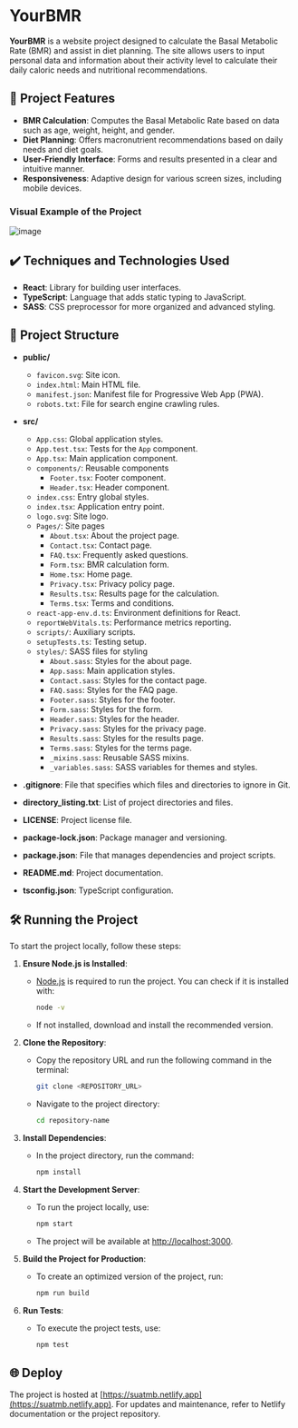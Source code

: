 # YourBMR

**YourBMR** is a website project designed to calculate the Basal Metabolic Rate (BMR) and assist in diet planning. The site allows users to input personal data and information about their activity level to calculate their daily caloric needs and nutritional recommendations.

## 🔨 Project Features

- **BMR Calculation**: Computes the Basal Metabolic Rate based on data such as age, weight, height, and gender.
- **Diet Planning**: Offers macronutrient recommendations based on daily needs and diet goals.
- **User-Friendly Interface**: Forms and results presented in a clear and intuitive manner.
- **Responsiveness**: Adaptive design for various screen sizes, including mobile devices.

### Visual Example of the Project

![image](https://github.com/user-attachments/assets/59017e54-7088-4cf7-8fd3-37ed89d62f34)

## ✔️ Techniques and Technologies Used

- **React**: Library for building user interfaces.
- **TypeScript**: Language that adds static typing to JavaScript.
- **SASS**: CSS preprocessor for more organized and advanced styling.

## 📁 Project Structure

- **public/**
    - `favicon.svg`: Site icon.
    - `index.html`: Main HTML file.
    - `manifest.json`: Manifest file for Progressive Web App (PWA).
    - `robots.txt`: File for search engine crawling rules.

- **src/**
    - `App.css`: Global application styles.
    - `App.test.tsx`: Tests for the `App` component.
    - `App.tsx`: Main application component.
    - `components/`: Reusable components
        - `Footer.tsx`: Footer component.
        - `Header.tsx`: Header component.
    - `index.css`: Entry global styles.
    - `index.tsx`: Application entry point.
    - `logo.svg`: Site logo.
    - `Pages/`: Site pages
        - `About.tsx`: About the project page.
        - `Contact.tsx`: Contact page.
        - `FAQ.tsx`: Frequently asked questions.
        - `Form.tsx`: BMR calculation form.
        - `Home.tsx`: Home page.
        - `Privacy.tsx`: Privacy policy page.
        - `Results.tsx`: Results page for the calculation.
        - `Terms.tsx`: Terms and conditions.
    - `react-app-env.d.ts`: Environment definitions for React.
    - `reportWebVitals.ts`: Performance metrics reporting.
    - `scripts/`: Auxiliary scripts.
    - `setupTests.ts`: Testing setup.
    - `styles/`: SASS files for styling
        - `About.sass`: Styles for the about page.
        - `App.sass`: Main application styles.
        - `Contact.sass`: Styles for the contact page.
        - `FAQ.sass`: Styles for the FAQ page.
        - `Footer.sass`: Styles for the footer.
        - `Form.sass`: Styles for the form.
        - `Header.sass`: Styles for the header.
        - `Privacy.sass`: Styles for the privacy page.
        - `Results.sass`: Styles for the results page.
        - `Terms.sass`: Styles for the terms page.
        - `_mixins.sass`: Reusable SASS mixins.
        - `_variables.sass`: SASS variables for themes and styles.

- **.gitignore**: File that specifies which files and directories to ignore in Git.
- **directory_listing.txt**: List of project directories and files.
- **LICENSE**: Project license file.
- **package-lock.json**: Package manager and versioning.
- **package.json**: File that manages dependencies and project scripts.
- **README.md**: Project documentation.
- **tsconfig.json**: TypeScript configuration.

## 🛠️ Running the Project

To start the project locally, follow these steps:

1. **Ensure Node.js is Installed**:
    - [Node.js](https://nodejs.org/) is required to run the project. You can check if it is installed with:
      ```bash
      node -v
      ```
    - If not installed, download and install the recommended version.

2. **Clone the Repository**:
    - Copy the repository URL and run the following command in the terminal:
      ```bash
      git clone <REPOSITORY_URL>
      ```
    - Navigate to the project directory:
      ```bash
      cd repository-name
      ```

3. **Install Dependencies**:
    - In the project directory, run the command:
      ```bash
      npm install
      ```

4. **Start the Development Server**:
    - To run the project locally, use:
      ```bash
      npm start
      ```
    - The project will be available at [http://localhost:3000](http://localhost:3000).

5. **Build the Project for Production**:
    - To create an optimized version of the project, run:
      ```bash
      npm run build
      ```

6. **Run Tests**:
    - To execute the project tests, use:
      ```bash
      npm test
      ```

## 🌐 Deploy

The project is hosted at [https://suatmb.netlify.app](https://suatmb.netlify.app). For updates and maintenance, refer to Netlify documentation or the project repository.
